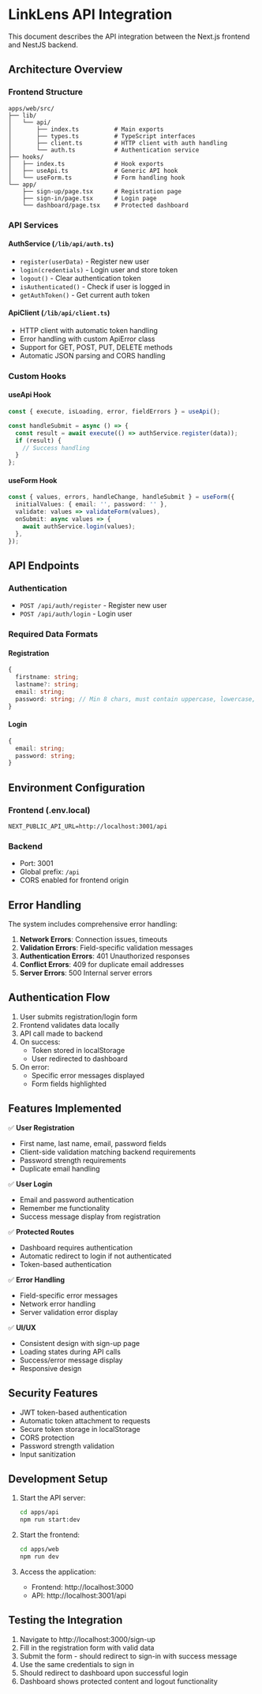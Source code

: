 # LinkLens API Integration

This document describes the API integration between the Next.js frontend and NestJS backend.

## Architecture Overview

### Frontend Structure

```
apps/web/src/
├── lib/
│   └── api/
│       ├── index.ts          # Main exports
│       ├── types.ts          # TypeScript interfaces
│       ├── client.ts         # HTTP client with auth handling
│       └── auth.ts           # Authentication service
├── hooks/
│   ├── index.ts              # Hook exports
│   ├── useApi.ts             # Generic API hook
│   └── useForm.ts            # Form handling hook
└── app/
    ├── sign-up/page.tsx      # Registration page
    ├── sign-in/page.tsx      # Login page
    └── dashboard/page.tsx    # Protected dashboard
```

### API Services

#### AuthService (`/lib/api/auth.ts`)

- `register(userData)` - Register new user
- `login(credentials)` - Login user and store token
- `logout()` - Clear authentication token
- `isAuthenticated()` - Check if user is logged in
- `getAuthToken()` - Get current auth token

#### ApiClient (`/lib/api/client.ts`)

- HTTP client with automatic token handling
- Error handling with custom ApiError class
- Support for GET, POST, PUT, DELETE methods
- Automatic JSON parsing and CORS handling

### Custom Hooks

#### useApi Hook

```typescript
const { execute, isLoading, error, fieldErrors } = useApi();

const handleSubmit = async () => {
  const result = await execute(() => authService.register(data));
  if (result) {
    // Success handling
  }
};
```

#### useForm Hook

```typescript
const { values, errors, handleChange, handleSubmit } = useForm({
  initialValues: { email: '', password: '' },
  validate: values => validateForm(values),
  onSubmit: async values => {
    await authService.login(values);
  },
});
```

## API Endpoints

### Authentication

- `POST /api/auth/register` - Register new user
- `POST /api/auth/login` - Login user

### Required Data Formats

#### Registration

```typescript
{
  firstname: string;
  lastname?: string;
  email: string;
  password: string; // Min 8 chars, must contain uppercase, lowercase, and number
}
```

#### Login

```typescript
{
  email: string;
  password: string;
}
```

## Environment Configuration

### Frontend (.env.local)

```
NEXT_PUBLIC_API_URL=http://localhost:3001/api
```

### Backend

- Port: 3001
- Global prefix: `/api`
- CORS enabled for frontend origin

## Error Handling

The system includes comprehensive error handling:

1. **Network Errors**: Connection issues, timeouts
2. **Validation Errors**: Field-specific validation messages
3. **Authentication Errors**: 401 Unauthorized responses
4. **Conflict Errors**: 409 for duplicate email addresses
5. **Server Errors**: 500 Internal server errors

## Authentication Flow

1. User submits registration/login form
2. Frontend validates data locally
3. API call made to backend
4. On success:
   - Token stored in localStorage
   - User redirected to dashboard
5. On error:
   - Specific error messages displayed
   - Form fields highlighted

## Features Implemented

✅ **User Registration**

- First name, last name, email, password fields
- Client-side validation matching backend requirements
- Password strength requirements
- Duplicate email handling

✅ **User Login**

- Email and password authentication
- Remember me functionality
- Success message display from registration

✅ **Protected Routes**

- Dashboard requires authentication
- Automatic redirect to login if not authenticated
- Token-based authentication

✅ **Error Handling**

- Field-specific error messages
- Network error handling
- Server validation error display

✅ **UI/UX**

- Consistent design with sign-up page
- Loading states during API calls
- Success/error message display
- Responsive design

## Security Features

- JWT token-based authentication
- Automatic token attachment to requests
- Secure token storage in localStorage
- CORS protection
- Password strength validation
- Input sanitization

## Development Setup

1. Start the API server:

   ```bash
   cd apps/api
   npm run start:dev
   ```

2. Start the frontend:

   ```bash
   cd apps/web
   npm run dev
   ```

3. Access the application:
   - Frontend: http://localhost:3000
   - API: http://localhost:3001/api

## Testing the Integration

1. Navigate to http://localhost:3000/sign-up
2. Fill in the registration form with valid data
3. Submit the form - should redirect to sign-in with success message
4. Use the same credentials to sign in
5. Should redirect to dashboard upon successful login
6. Dashboard shows protected content and logout functionality
